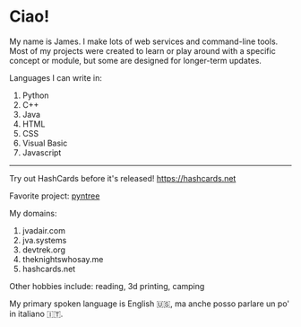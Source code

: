 # Ciao!

My name is James. I make lots of web services and command-line tools. Most of my projects were created to learn or play around with a specific concept or module, but some are designed for longer-term updates.

Languages I can write in:
1. Python
2. C++
3. Java
4. HTML
5. CSS
6. Visual Basic
7. Javascript

---

Try out HashCards before it's released! https://hashcards.net

Favorite project: [pyntree](https://github.com/jvadair/pyntree)

My domains:
1. jvadair.com
2. jva.systems
3. devtrek.org
4. theknightswhosay.me
5. hashcards.net

Other hobbies include: reading, 3d printing, camping

My primary spoken language is English 🇺🇸, ma anche posso parlare un po' in italiano 🇮🇹.
